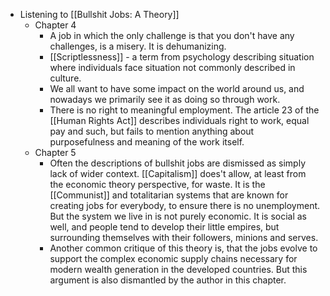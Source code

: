 - Listening to [[Bullshit Jobs: A Theory]]
	- Chapter 4
		- A job in which the only challenge is that you don't have any challenges, is a misery. It is dehumanizing.
		- [[Scriptlessness]] - a term from psychology describing situation where individuals face situation not commonly described in culture.
		- We all want to have some impact on the world around us, and nowadays we primarily see it as doing so through work.
		- There is no right to meaningful employment. The article 23 of the [[Human Rights Act]] describes individuals right to work, equal pay and such, but fails to mention anything about purposefulness and meaning of the work itself.
	- Chapter 5
		- Often the descriptions of bullshit jobs are dismissed as simply lack of wider context. [[Capitalism]] does't allow, at least from the economic theory perspective, for waste. It is the [[Communist]] and totalitarian systems that are known for creating jobs for everybody, to ensure there is no unemployment. But the system we live in is not purely economic. It is social as well, and people tend to develop their little empires, but surrounding themselves with their followers, minions and serves.
		- Another common critique of this theory is, that the jobs evolve to support the complex economic supply chains necessary for modern wealth generation in the developed countries. But this argument is also dismantled by the author in this chapter.